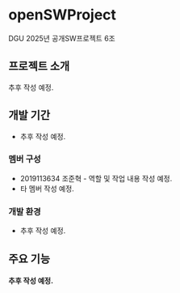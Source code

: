 # openSWProject
DGU 2025년 공개SW프로젝트 6조


## 프로젝트 소개
추후 작성 예정.
<br>

## 개발 기간
* 추후 작성 예정.

### 멤버 구성
 - 2019113634 조준혁 - 역할 및 작업 내용 작성 예정.
 - 타 멤버 작성 예정.

### 개발 환경
* 추후 작성 예정.

## 주요 기능
#### 추후 작성 예정.
